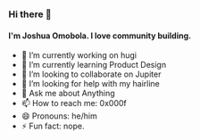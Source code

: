### Hi there 👋
#### I'm Joshua Omobola. I love community building.


- 🔭 I’m currently working on hugi
- 🌱 I’m currently learning Product Design
- 👯 I’m looking to collaborate on Jupiter
- 🤔 I’m looking for help with my hairline
- 💬 Ask me about Anything
- 📫 How to reach me: 0x000f
- 😄 Pronouns: he/him
- ⚡ Fun fact: nope.
